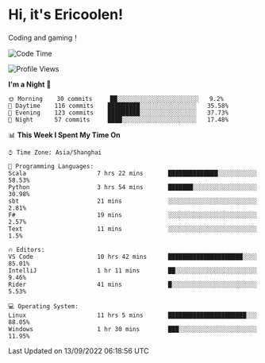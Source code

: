 # Hi, it's Ericoolen!
Coding and gaming！

<!--START_SECTION:waka-->
![Code Time](http://img.shields.io/badge/Code%20Time-366%20hrs%2027%20mins-blue)

![Profile Views](http://img.shields.io/badge/Profile%20Views-0-blue)

**I'm a Night 🦉** 

```text
🌞 Morning    30 commits     ██░░░░░░░░░░░░░░░░░░░░░░░   9.2% 
🌆 Daytime    116 commits    █████████░░░░░░░░░░░░░░░░   35.58% 
🌃 Evening    123 commits    █████████░░░░░░░░░░░░░░░░   37.73% 
🌙 Night      57 commits     ████░░░░░░░░░░░░░░░░░░░░░   17.48%

```


📊 **This Week I Spent My Time On** 

```text
⌚︎ Time Zone: Asia/Shanghai

💬 Programming Languages: 
Scala                    7 hrs 22 mins       ██████████████░░░░░░░░░░░   58.53% 
Python                   3 hrs 54 mins       ███████░░░░░░░░░░░░░░░░░░   30.98% 
sbt                      21 mins             ░░░░░░░░░░░░░░░░░░░░░░░░░   2.81% 
F#                       19 mins             ░░░░░░░░░░░░░░░░░░░░░░░░░   2.57% 
Text                     11 mins             ░░░░░░░░░░░░░░░░░░░░░░░░░   1.5%

🔥 Editors: 
VS Code                  10 hrs 42 mins      █████████████████████░░░░   85.01% 
IntelliJ                 1 hr 11 mins        ██░░░░░░░░░░░░░░░░░░░░░░░   9.46% 
Rider                    41 mins             █░░░░░░░░░░░░░░░░░░░░░░░░   5.53%

💻 Operating System: 
Linux                    11 hrs 5 mins       ██████████████████████░░░   88.05% 
Windows                  1 hr 30 mins        ███░░░░░░░░░░░░░░░░░░░░░░   11.95%

```


 Last Updated on 13/09/2022 06:18:56 UTC
<!--END_SECTION:waka-->

